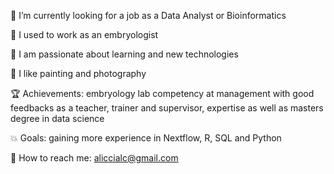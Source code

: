 🔭 I’m currently looking for a job as a Data Analyst or Bioinformatics

🧚 I used to work as an embryologist

🐜 I am passionate about learning and new technologies

🎨 I like painting and photography

🏆 Achievements: embryology lab competency at management with good feedbacks as a teacher, trainer and supervisor, expertise as well as masters degree in data science

💥 Goals: gaining more experience in Nextflow, R, SQL and Python

💬 How to reach me: aliccialc@gmail.com
